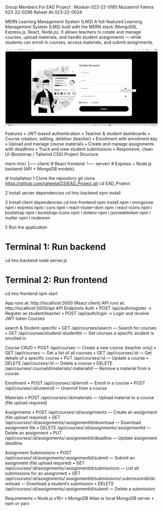 Group Members For EAD Project :
Muskan   023-22-0185
Muzammil Fatima 023-22-0296
Raheel Ali      023-22-0024

MERN Learning Management System (LMS)
A full-featured Learning Management System (LMS) built with the MERN stack (MongoDB, Express.js, React, Node.js). It allows teachers to create and manage courses, upload materials, and handle student assignments — while students can enroll in courses, access materials, and submit assignments.

![Alt text](https://raw.githubusercontent.com/raheelali23/EAD_Project/refs/heads/main/Screenshot%202025-07-01%20203748.png?raw=true)

Features
•	JWT-based authentication
•	Teacher & student dashboards
•	Course creation, editing, deletion (teacher)
•	Enrollment with  enrollment key
•	Upload and manage course materials
•	Create and manage assignments with deadlines
•	Track and view student submissions
•	Responsive, clean UI (Bootstrap / Tailwind CSS)
Project Structure

mern-lms/
 ├── client/       # React frontend
 └── server/       # Express + Node.js backend (API + MongoDB models)

⚙ Installation
1 Clone the repository
git clone https://github.com/raheelali23/EAD_Project.git
cd EAD_Project

2 Install server dependencies
cd lms-backend
npm install

3 Install client dependencies
cd  lms-frontend
npm install
npm i mongoose
npm i express
npm i cors
npm i react-router-dom
npm i react-icons
npm i bootstrap
npm i bootstrap-icons
npm i dotenv
npm i jsonwebtoken
npm i multer
npm i nodemon


5 Run the application

# Terminal 1: Run backend
cd lms-backend
node server.js 

# Terminal 2: Run frontend
cd lms-frontend
npm start

App runs at: http://localhost:3000 (React client)
API runs at: http://localhost:5000/api
API Endpoints 
Auth
•	POST /api/auth/register → Register as student/teacher
•	POST /api/auth/login → Login and receive JWT token
Courses

search & Student-specific
•	GET /api/courses/search — Search for courses
•	GET /api/courses/student/:studentId — Get courses a specific student is enrolled in

Course CRUD
•	POST /api/courses — Create a new course (teacher only)
•	GET /api/courses — Get a list of all courses
•	GET /api/courses/:id — Get details of a specific course
•	PUT /api/courses/:id — Update a course
•	DELETE /api/courses/:id — Delete a course
•	DELETE /api/courses/:courseId/materials/:materialId — Remove a material from a course

Enrollment
•	POST /api/courses/:id/enroll — Enroll in a course
•	POST /api/courses/:id/unenroll — Unenroll from a course

Materials
•	POST /api/courses/:id/materials — Upload material to a course (file upload required)

Assignments
•	POST /api/courses/:id/assignments — Create an assignment (file upload required)
•	GET /api/courses/:id/assignments/:assignmentId/download — Download assignment file
•	DELETE /api/courses/:id/assignments/:assignmentId — Delete an assignment
•	PUT /api/courses/:id/assignments/:assignmentId/deadline — Update assignment deadline

Assignment Submissions
•	POST /api/courses/:id/assignments/:assignmentId/submit — Submit an assignment (file upload required)
•	GET /api/courses/:id/assignments/:assignmentId/submissions — List all submissions for an assignment
•	GET /api/courses/:id/assignments/:assignmentId/submissions/:submissionId/download — Download a student’s submission
•	DELETE /api/courses/:id/assignments/:assignmentId/submit — Delete a submission


Requirements
•	Node.js v16+
•	MongoDB Atlas or local MongoDB server
•	npm or yarn
